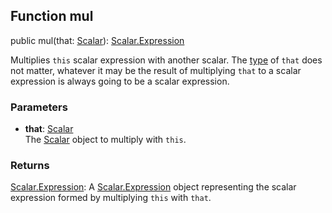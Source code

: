 ## Function mul

<declaration>

public mul(that: [Scalar](reference/v/0.2.1/quantities/Scalar)): [Scalar.Expression](reference/v/0.2.1/quantities/Scalar.Expression)

</declaration>

Multiplies `this` scalar expression with another scalar. The [type](reference/v/0.2.1/core/definitions/Evaluable/type)
of `that` does not matter, whatever it may be the result of multiplying `that` to
a scalar expression is always going to be a scalar expression.

### Parameters
* **that**: [Scalar](reference/v/0.2.1/quantities/Scalar)<br>
 The [Scalar](reference/v/0.2.1/quantities/Scalar) object to multiply with `this`.

### Returns
[Scalar.Expression](reference/v/0.2.1/quantities/Scalar.Expression):
A [Scalar.Expression](reference/v/0.2.1/quantities/Scalar.Expression) object
representing the scalar expression formed by multiplying `this` with `that`.